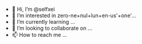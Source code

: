 - 👋 Hi, I’m @selfxei
- 👀 I’m interested in zero-ne+nul+lun+en-us'+one'...
- 🌱 I’m currently learning ...
- 💞️ I’m looking to collaborate on ...
- 📫 How to reach me ...

<!---
selfxei/selfxei is a ✨ special ✨ repository because its `README.md` (this file) appears on your GitHub profile.
You can click the Preview link to take a look at your changes.
--->
